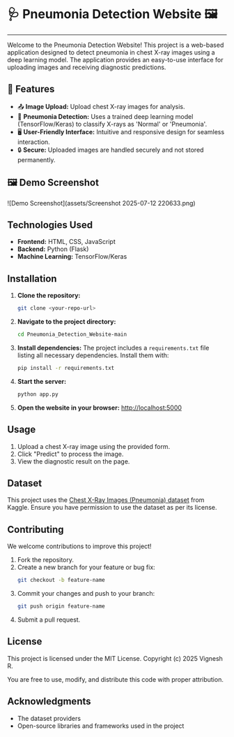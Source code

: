 # 🩺 Pneumonia Detection Website 🖼️

---

Welcome to the Pneumonia Detection Website! This project is a web-based application designed to detect pneumonia in chest X-ray images using a deep learning model. The application provides an easy-to-use interface for uploading images and receiving diagnostic predictions.

## 🚀 Features
- 📤 **Image Upload:** Upload chest X-ray images for analysis.
- 🤖 **Pneumonia Detection:** Uses a trained deep learning model (TensorFlow/Keras) to classify X-rays as 'Normal' or 'Pneumonia'.
- 🖥️ **User-Friendly Interface:** Intuitive and responsive design for seamless interaction.
- 🔒 **Secure:** Uploaded images are handled securely and not stored permanently.

## 🖼️ Demo Screenshot
![Demo Screenshot](assets/Screenshot 2025-07-12 220633.png)

## Technologies Used
- **Frontend:** HTML, CSS, JavaScript
- **Backend:** Python (Flask)
- **Machine Learning:** TensorFlow/Keras

## Installation

1. **Clone the repository:**
   ```bash
   git clone <your-repo-url>
   ```
2. **Navigate to the project directory:**
   ```bash
   cd Pneumonia_Detection_Website-main
   ```
3. **Install dependencies:**
   The project includes a `requirements.txt` file listing all necessary dependencies. Install them with:
   ```bash
   pip install -r requirements.txt
   ```
4. **Start the server:**
   ```bash
   python app.py
   ```
5. **Open the website in your browser:**
   [http://localhost:5000](http://localhost:5000)

## Usage
1. Upload a chest X-ray image using the provided form.
2. Click "Predict" to process the image.
3. View the diagnostic result on the page.

## Dataset
This project uses the [Chest X-Ray Images (Pneumonia) dataset](https://www.kaggle.com/datasets/paultimothymooney/chest-xray-pneumonia) from Kaggle. Ensure you have permission to use the dataset as per its license.

## Contributing
We welcome contributions to improve this project!

1. Fork the repository.
2. Create a new branch for your feature or bug fix:
   ```bash
   git checkout -b feature-name
   ```
3. Commit your changes and push to your branch:
   ```bash
   git push origin feature-name
   ```
4. Submit a pull request.

## License

This project is licensed under the MIT License. Copyright (c) 2025 Vignesh R.

You are free to use, modify, and distribute this code with proper attribution.

## Acknowledgments
- The dataset providers
- Open-source libraries and frameworks used in the project
